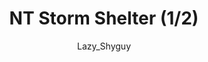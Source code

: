 ---
media: "images/rounds/round_4_2/storm_shelter_1.png"
media_type: image
title: NT Storm Shelter (1/2)
author: [Lazy_Shyguy]
desc: An expedition team shelters in a small hut for the night.
---